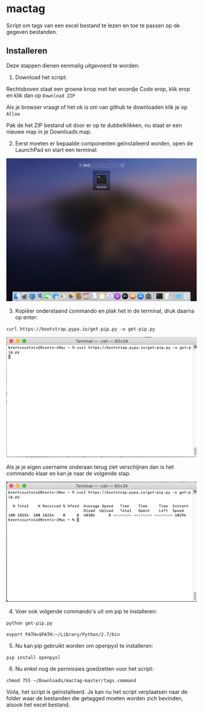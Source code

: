 # mactag

Script om tags van een excel bestand te lezen en toe te passen op de gegeven bestanden.


## Installeren

Deze stappen dienen eenmalig uitgevoerd te worden:

1. Download het script: 

Rechtsboven staat een groene knop met het woordje Code erop, klik erop en klik dan op `Download ZIP`

Als je browser vraagt of het ok is om van github te downloaden klik je op `Allow`

Pak de het ZIP bestand uit door er op te dubbelklikken, nu staat er een nieuwe map in je Downloads map.


2. Eerst moeten er bepaalde componenten geïnstalleerd worden, open de LaunchPad en start een terminal:

![Open terminal op mac](doc/screenshot1.png)

3. Kopiëer onderstaand commando en plak het in de terminal, druk daarna op enter:


```
curl https://bootstrap.pypa.io/get-pip.py -o get-pip.py
```

![Curl commando](doc/screenshot2.png)

Als je je eigen username onderaan terug ziet verschijnen dan is het commando klaar en kan je naar de volgende stap.

![Curl commando uitgevoerd](doc/screenshot3.png)

4. Voer ook volgende commando's uit om pip te installeren:

```
python get-pip.py
```

```
export PATH=$PATH:~/Library/Python/2.7/bin
```

5. Nu kan pip gebruikt worden om openpyxl te installeren:

```
pip install openpyxl
```


6. Nu enkel nog de permissies goedzetten voor het script:

```
chmod 755 ~/Downloads/mactag-master/tags.command
```

Voila, het script is geïnstalleerd. Je kan nu het script verplaatsen naar de folder waar de bestanden die getagged moeten worden zich bevinden, alsook het excel bestand.
